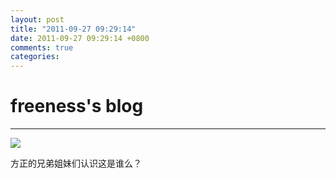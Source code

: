 ```yaml
---
layout: post
title: "2011-09-27 09:29:14"
date: 2011-09-27 09:29:14 +0800
comments: true
categories: 
---
```


# freeness's blog

----------

![](http://okqmqrbgo.bkt.clouddn.com/201109270929141.jpg)

>
方正的兄弟姐妹们认识这是谁么？
